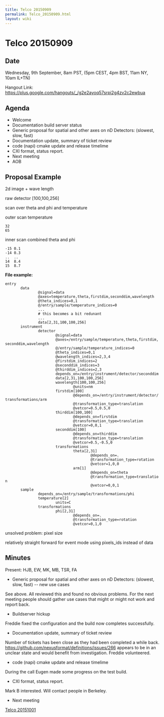```yaml
---
title: Telco 20150909
permalink: Telco_20150909.html
layout: wiki
---
```

Telco 20150909
==============

Date
----

Wednesday, 9th September, 8am PST, (5pm CEST, 4pm BST, 11am NY, 10am
IL+TN)

Hangout Link:
<https://plus.google.com/hangouts/_/g2e2ayoq57srpi2g4zv2c2ewbua>

Agenda
------

-   Welcome
-   Documentation build server status
-   Generic proposal for spatial and other axes on nD Detectors:
    (slowest, slow, fast)
-   Documentation update, summary of ticket review
-   code (napi) cmake update and release timelime
-   CXI format, status report.
-   Next meeting
-   AOB

Proposal Example
----------------

2d image + wave length

raw detector \[100,100,256\]

scan over theta and phi and temperature

outer scan temperature

`32 `  
`65`

inner scan combined theta and phi

`-15 0.1`  
`-14 0.3`  
`..  ..`  
`14  8.4`  
`15  8.7`

**File example:**

`entry`  
`       data`  
`               @signal=data`  
`               @axes=temperature,theta,firstdim,seconddim,wavelength`  
`               @theta_indices=0,1`  
`               @/entry/sample/temperature_indices=0`  
`               ...`  
`               # this becomes a bit redunant`  
`               ...`  
`               data[2,31,100,100,256]`  
`       instrument`  
`               detector`  
`                       @signal=data`  
`                       @axes=/entry/sample/temperature,theta,firstdim,seconddim,wavelength`  
`                       @/entry/sample/temperature_indices=0`  
`                       @theta_indices=0,1`  
`                       @wavelength_indices=2,3,4`  
`                       @firstdim_indices=2`  
`                       @seconddim_indices=3`  
`                       @thirddim_indices=2,3`  
`                       depends_on=/entry/instrument/detector/seconddim`  
`                       data[2,31,100,100,256]`  
`                       wavelength[100,100,256]`  
`                               @units=nm`  
`                       firstdim[100]`  
`                               @depends_on=/entry/instrument/detector/transformations/arm`  
`                               @transformation_type=translation`  
`                               @vetcor=0.5,0.5,0`  
`                       thirddim[100,100]`  
`                               @depends_on=firstdim`  
`                               @transformation_type=translation`  
`                               @vetcor=0,0,1`  
`                       seconddim[100]`  
`                               @depends_on=thirddim`  
`                               @transformation_type=translation`  
`                               @vetcor=0.5,-0.5,0`  
`                       transformations`  
`                               theta[2,31]`  
`                                       @depends_on=.`  
`                                       @transformation_type=rotation`  
`                                       @vetcor=1,0,0`  
`                               arm[1]`  
`                                       @depends_on=theta`  
`                                       @transformation_type=translation`  
`                                       @vetcor=0,0,1`  
`       sample`  
`               depends_on=/entry/sample/transformations/phi`  
`               temperature[2]`  
`                       units=C`  
`               transformations`  
`                       phi[2,31]`  
`                               @depends_on=.`  
`                               @transformation_type=rotation`  
`                               @vetcor=0,1,0`

unsolved problem: pixel size

relatively straight forward for event mode using pixels\_ids instead of
data

Minutes
-------

Present: HJB, EW, MK, MB, TSR, FA

-   Generic proposal for spatial and other axes on nD Detectors:
    (slowest, slow, fast) -- new use cases

See above. All reviewed this and found no obvious problems. For the next
meeting people should gather use cases that might or might not work and
report back.

-   Buildserver hickup

Freddie fixed the configuration and the build now completes
successfully.

-   Documentation update, summary of ticket review

Number of tickets has been close as they had been completed a while
back. <https://github.com/nexusformat/definitions/issues/266> appears to
be in an unclear state and would benefit from investigation. Freddie
volunteered.

-   code (napi) cmake update and release timelime

During the call Eugen made some progress on the test build.

-   CXI format, status report.

Mark B interested. Will contact people in Berkeley.

-   Next meeting

[Telco 20151001](Telco_20151001.html "wikilink")
